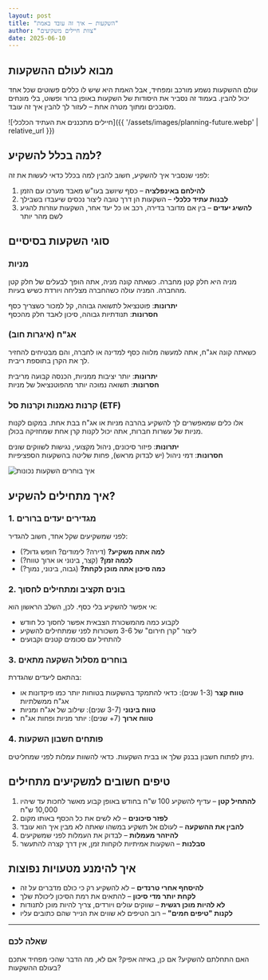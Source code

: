 ```yaml
---
layout: post
title: "השקעות – איך זה עובד באמת"
author: "צוות חיילים משקיעים"
date: 2025-06-10
---
```


## מבוא לעולם ההשקעות

עולם ההשקעות נשמע מורכב ומפחיד, אבל האמת היא שיש לו כללים פשוטים שכל אחד יכול להבין. בעמוד זה נסביר את היסודות של השקעות באופן ברור ופשוט, בלי מונחים מסובכים ומתוך מטרה אחת – לעזור לך להבין איך זה עובד.

![חיילים מתכננים את העתיד הכלכלי]({{ '/assets/images/planning-future.webp' | relative_url }})

## למה בכלל להשקיע?

לפני שנסביר איך להשקיע, חשוב להבין למה בכלל כדאי לעשות את זה:

1. **להילחם באינפלציה** – כסף שיושב בעו"ש מאבד מערכו עם הזמן
2. **לבנות עתיד כלכלי** – השקעות הן דרך טובה ליצור נכסים שיעבדו בשבילך
3. **להשיג יעדים** – בין אם מדובר בדירה, רכב או כל יעד אחר, השקעות עוזרות להגיע לשם מהר יותר

## סוגי השקעות בסיסיים

### מניות
מניה היא חלק קטן מחברה. כשאתה קונה מניה, אתה הופך לבעלים של חלק קטן מהחברה. המניה עולה כשהחברה מצליחה ויורדת כשיש בעיות.

**יתרונות**: פוטנציאל לתשואה גבוהה, קל למכור כשצריך כסף  
**חסרונות**: תנודתיות גבוהה, סיכון לאבד חלק מהכסף

### אג"ח (איגרות חוב)
כשאתה קונה אג"ח, אתה למעשה מלווה כסף למדינה או לחברה, והם מבטיחים להחזיר לך את הקרן בתוספת ריבית.

**יתרונות**: יותר יציבות ממניות, הכנסה קבועה מריבית  
**חסרונות**: תשואה נמוכה יותר מהפוטנציאל של מניות

### קרנות נאמנות וקרנות סל (ETF)
אלו כלים שמאפשרים לך להשקיע בהרבה מניות או אג"ח בבת אחת. במקום לקנות מניות של עשרות חברות, אתה יכול לקנות קרן אחת שמחזיקה בכולן.

**יתרונות**: פיזור סיכונים, ניהול מקצועי, נגישות לשווקים שונים  
**חסרונות**: דמי ניהול (יש לבדוק מראש), פחות שליטה בהשקעות הספציפיות

![איך בוחרים השקעות נכונות](https://placehold.co/800x400/1e293b/FFFFFF?text=השקעות+מול+סיכון)

## איך מתחילים להשקיע?

### 1. מגדירים יעדים ברורים
לפני שמשקיעים שקל אחד, חשוב להגדיר:
- **למה אתה משקיע?** (דירה? לימודים? חופש גדול?)
- **לכמה זמן?** (קצר, בינוני או ארוך טווח?)
- **כמה סיכון אתה מוכן לקחת?** (גבוה, בינוני, נמוך?)

### 2. בונים תקציב ומתחילים לחסוך
אי אפשר להשקיע בלי כסף. לכן, השלב הראשון הוא:
- לקבוע כמה מהמשכורת הצבאית אפשר לחסוך כל חודש
- ליצור "קרן חירום" של 3-6 משכורות לפני שמתחילים להשקיע
- להתחיל עם סכומים קטנים וקבועים

### 3. בוחרים מסלול השקעה מתאים
בהתאם ליעדים שהגדרת:
- **טווח קצר** (1-3 שנים): כדאי להתמקד בהשקעות בטוחות יותר כמו פיקדונות או אג"ח ממשלתיות
- **טווח בינוני** (3-7 שנים): שילוב של אג"ח ומניות
- **טווח ארוך** (7+ שנים): יותר מניות ופחות אג"ח

### 4. פותחים חשבון השקעות
ניתן לפתוח חשבון בבנק שלך או בבית השקעות. כדאי להשוות עמלות לפני שמחליטים.

## טיפים חשובים למשקיעים מתחילים

1. **להתחיל קטן** – עדיף להשקיע 100 ש"ח בחודש באופן קבוע מאשר לחכות עד שיהיו 10,000 ש"ח
2. **לפזר סיכונים** – לא לשים את כל הכסף באותו מקום
3. **להבין את ההשקעה** – לעולם אל תשקיע במשהו שאתה לא מבין איך הוא עובד
4. **להיזהר מעמלות** – לבדוק את העמלות לפני שמשקיעים
5. **סבלנות** – השקעות אמיתיות לוקחות זמן, אין דרך קצרה להתעשר

## איך להימנע מטעויות נפוצות

- **להיסחף אחרי טרנדים** – לא להשקיע רק כי כולם מדברים על זה
- **לקחת יותר מדי סיכון** – להתאים את רמת הסיכון ליכולת שלך
- **לא להיות מוכן רגשית** – שווקים עולים ויורדים, צריך להיות מוכן לתנודות
- **לקנות "טיפים חמים"** – רוב הטיפים לא שווים את הנייר שהם כתובים עליו

---
### שאלה לכם

האם התחלתם להשקיע? אם כן, באיזה אפיק? אם לא, מה הדבר שהכי מפחיד אתכם בעולם ההשקעות?
